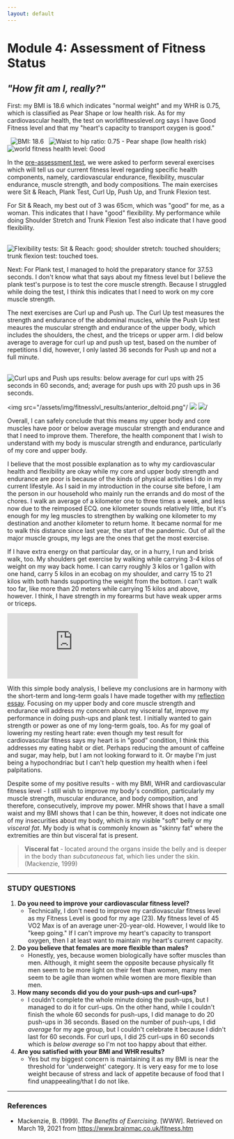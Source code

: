 ```yaml
---
layout: default
---
```


# Module 4: Assessment of Fitness Status
## _"How fit am I, really?"_

First: my BMI is 18.6 which indicates "normal weight" and my WHR is 0.75, which is classified as Pear Shape or low health risk. As for my cardiovascular health, the test on worldfitnesslevel.org says I have Good Fitness level and that my "heart's capacity to transport oxygen is good."

&nbsp; ![BMI: 18.6](assets/img/fitnesslvl_results/bmi_ss.png)
&nbsp; ![Waist to hip ratio: 0.75 - Pear shape (low health risk)](assets/img/fitnesslvl_results/whr_ss.png)
&nbsp; ![world fitness health level: Good](assets/img/fitnesslvl_results/worldfitnesslevel_result_complete.png)
    
In the [pre-assessment test](about.md), we were asked to perform several exercises which will tell us our current fitness level regarding specific health components, namely, cardiovascular endurance, flexibility, muscular endurance, muscle strength, and body compositions. The main exercises were Sit & Reach, Plank Test, Curl Up, Push Up, and Trunk Flexion test.

For Sit & Reach, my best out of 3 was 65cm, which was "good" for me, as a woman. This indicates that I have "good" flexibility. My performance while doing Shoulder Stretch and Trunk Flexion Test also indicate that I have good flexibility.

&nbsp; ![Flexibility tests: Sit & Reach: good; shoulder stretch: touched shoulders; trunk flexion test: touched toes.](assets/img/fitnesslvl_results/flexibility-trio_ss.png)
    
Next: For Plank test, I managed to hold the preparatory stance for 37.53 seconds. I don't know what that says about my fitness level but I believe the plank test's purpose is to test the core muscle strength. Because I struggled while doing the test, I think this indicates that I need to work on my core muscle strength.
    
The next exercises are Curl up and Push up. The Curl Up test measures the strength and endurance of the abdominal muscles, while the Push Up test meaures the muscular strength and endurance of the upper body, which includes the shoulders, the chest, and the triceps or upper arm. I did below average to average for curl up and push up test, based on the number of repetitions I did, however, I only lasted 36 seconds for Push up and not a full minute.

&nbsp; ![Curl ups and Push ups results: below average for curl ups with 25 seconds in 60 seconds, and; average for push ups with 20 push ups in 36 seconds.](assets/img/fitnesslvl_results/curlup-pushup_ss.png)

<img src="/assets/img/fitnesslvl_results/anterior_deltoid.png"/
<img src="/assets/img/fitnesslvl_results/pectoralis_major.png"/>
<img src="/assets/img/fitnesslvl_results/triceps.png">/	
    
Overall, I can safely conclude that this means my upper body and core muscles have poor or below average muscular strength and endurance and that I need to improve them. Therefore, the health component that I wish to understand with my body is muscular strength and endurance, particularly of my core and upper body.
	
I believe that the most possible explanation as to why my cardiovascular health and flexibility are okay while my core and upper body strength and endurance are poor is because of the kinds of physical activities I do in my current lifestyle. As I said in my introduction in the course site before, I am the person in our household who mainly run the errands and do most of the chores. I walk an average of a kilometer one to three times a week, and less now due to the reimposed ECQ. one kilometer sounds relatively little, but it's enough for my leg muscles to strengthen by walking one kilometer to my destination and another kilometer to return home. It became normal for me to walk this distance since last year, the start of the pandemic. Out of all the major muscle groups, my legs are the ones that get the most exercise.
	
If I have extra energy on that particular day, or in a hurry, I run and brisk walk, too. My shoulders get exercise by walking while carrying 3-4 kilos of weight on my way back home. I can carry roughly 3 kilos or 1 gallon with one hand, carry 5 kilos in an ecobag on my shoulder, and carry 15 to 21 kilos with both hands supporting the weight from the bottom. I can't walk too far, like more than 20 meters while carrying 15 kilos and above, however. I think, I have strength in my forearms but have weak upper arms or triceps.

<iframe src="https://www.youtube.com/embed/GxD7AyaMlPY" title="YouTube video player" frameborder="0" allow="accelerometer; autoplay; clipboard-write; encrypted-media; gyroscope; picture-in-picture" allowfullscreen></iframe>
    
With this simple body analysis, I believe my conclusions are in harmony with the short-term and long-term goals I have made together with my [reflection essay](goals.md). Focusing on my upper body and core muscle strength and endurance will address my concern about my visceral fat, improve my performance in doing push-ups and plank test. I initially wanted to gain strength or power as one of my long-term goals, too. As for my goal of lowering my resting heart rate: even though my test result for cardiovascular fitness says my heart is in "good" condition, I think this addresses my eating habit or diet. Perhaps reducing the amount of caffeine and sugar, may help, but I am not looking forward to it. Or maybe I'm just being a hypochondriac but I can't help question my health when i feel palpitations.
    
Despite some of my positive results - with my BMI, WHR and cardiovascular fitness level - I still wish to improve my body's condition, particularly my muscle strength, muscular endurance, and body composition, and therefore, consecutively, improve my power. MHR shows that I have a small waist and my BMI shows that I can be thin, however, it does not indicate one of my insecurities about my body, which is my visible "soft" belly or my _visceral fat_. My body is what is commonly known as "skinny fat" where the extremities are thin but visceral fat is present.
    
> **Visceral fat** - located around the organs inside the belly and is deeper in the body than _subcutaneous_ fat, which lies under the skin. (Mackenzie, 1999)
> 


---

### STUDY QUESTIONS
1. **Do you need to improve your cardiovascular fitness level?**
    - Technically, I don't need to improve my cardiovascular fitness level as my Fitness Level is good for my age (23). My fitness level of 45 VO2 Max is of an average uner-20-year-old. However, I would like to "keep going." If I can't improve my heart's capacity to transport oxygen, then I at least want to maintain my heart's current capacity.
3. **Do you believe that females are more flexible than males?**
    - Honestly, yes, because women biologically have softer muscles than men. Although, it might seem the opposite because physically fit men seem to be more light on their feet than women, many men seem to be agile than women while women are more flexible than men.
4. **How many seconds did you do your push-ups and curl-ups?**
    - I couldn't complete the whole minute doing the push-ups, but I managed to do it for curl-ups. On the other hand, while I couldn't finish the whole 60 seconds for push-ups, I did manage to do 20 push-ups in 36 seconds. Based on the number of push-ups, I did _average_ for my age group, but I couldn't celebrate it because I didn't last for 60 seconds. For curl ups, I did 25 curl-ups in 60 seconds which is _below average_ so I'm not too happy about that either.
5. **Are you satisfied with your BMI and WHR results?**
    - Yes but my biggest concern is maintaining it as my BMI is near the threshold for 'underweight' category. It is very easy for me to lose weight because of stress and lack of appetite because of food that I find unappeealing/that I do not like.


---
### References
- Mackenzie, B. (1999). _The Benefits of Exercising._ \[WWW\]. Retrieved on March 19, 2021 from https://www.brainmac.co.uk/fitness.htm


